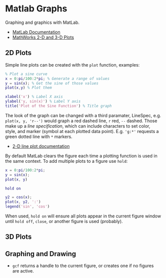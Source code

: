 # Matlab Graphs

Graphing and graphics with MatLab.

* [MatLab Documentation](https://uk.mathworks.com/help/)
* [MathWorks 2-D and 3-D Plots](https://uk.mathworks.com/help/matlab/learn_matlab/plots.html)

## 2D Plots

Simple line plots can be created with the `plot` function, examples:

```MatLab
% Plot a sine curve
x = 0:pi/100:2*pi; % Generate a range of values
y = sin(x); % Get the sine of those values
plot(x,y) % Plot them

xlabel('x') % Label X axis
ylabel('y, sin(x)') % Label Y axis
title('Plot of the Sine Function') % Title graph
```

The look of the graph can be changed with a third paramater, LineSpec, e.g. `plot(x, y, 'r--')` would graph a red dashed line, `r` red, `--` dashed. Those make up a *line specification*, which can include characters to set color, style, and marker (symbol at each plotted data point). E.g. `'g:*'` requests a green dotted line with `*` markers.

* [2-D line plot documentation](https://uk.mathworks.com/help/matlab/ref/plot.html?searchHighlight=plot&s_tid=doc_srchtitle)

By default MatLab clears the figure each time a plotting function is used in the same context. To add multiple plots to a figure use `hold`:

```MatLab
x = 0:pi/100:2*pi;
y = sin(x);
plot(x, y)

hold on

y2 = cos(x);
plot(x, y2, ':')
legend('sin', 'cos')
```

When used, `hold on` will ensure all plots appear in the current figure window until `hold off`, `close`, or another figure is used (probably).

## 3D Plots

## Graphing and Drawing

* `gcf` returns a handle to the current figure, or creates one if no figures are active.